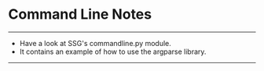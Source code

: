 # Command Line Notes
-----------------------------------------------------------------------

- Have a look at SSG's commandline.py module.
- It contains an example of how to use the argparse library.

-----------------------------------------------------------------------

